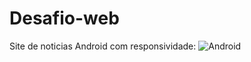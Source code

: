 # Desafio-web 
Site de noticias Android com responsividade: ![Android](https://user-images.githubusercontent.com/84751486/223747540-8dcacdd6-aff0-4012-88e9-04e86b109945.png)
